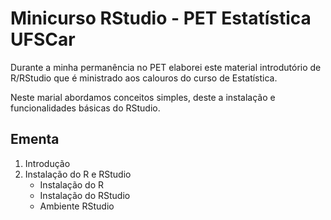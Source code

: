 # Minicurso RStudio - PET Estatística UFSCar
Durante a minha permanência no PET elaborei este material introdutório de R/RStudio que é ministrado aos calouros do curso de Estatística.

Neste marial abordamos conceitos simples, deste a instalação e funcionalidades básicas do RStudio.

## __Ementa__
1. Introdução
2. Instalação do R e RStudio
    - Instalação do R
    - Instalação do RStudio
    - Ambiente RStudio
